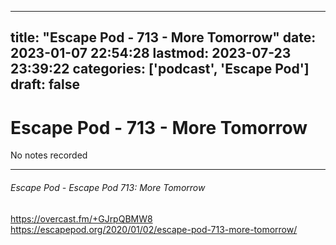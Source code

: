 
---
title: "Escape Pod - 713 - More Tomorrow"
date: 2023-01-07 22:54:28
lastmod: 2023-07-23 23:39:22
categories: ['podcast', 'Escape Pod']
draft: false
---


# Escape Pod - 713 - More Tomorrow

No notes recorded

- - -
###### Escape Pod - Escape Pod 713: More Tomorrow

https://overcast.fm/+GJrpQBMW8  
https://escapepod.org/2020/01/02/escape-pod-713-more-tomorrow/

<!-- #public #podcast #Escape Pod# -->

<!-- {BearID:AE6EBF9A-925B-47D9-8B7A-544004907D25-28016-00002D97CFF384C0} -->
